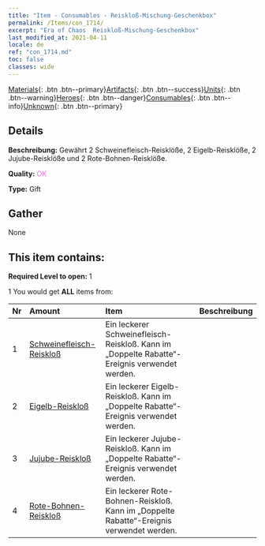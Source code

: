 ```yaml
---
title: "Item - Consumables - Reiskloß-​Mischung-​Geschenkbox"
permalink: /Items/con_1714/
excerpt: "Era of Chaos  Reiskloß-​Mischung-​Geschenkbox"
last_modified_at: 2021-04-11
locale: de
ref: "con_1714.md"
toc: false
classes: wide
---
```

 [Materials](/de/Items/){: .btn .btn--primary}[Artifacts](/de/Items/Artifacts/){: .btn .btn--success}[Units](/de/Items/Units/){: .btn .btn--warning}[Heroes](/de/Items/Heroes/){: .btn .btn--danger}[Consumables](/de/Items/Consumables/){: .btn .btn--info}[Unknown](/de/Items/Unknown/){: .btn .btn--primary}

## Details
 **Beschreibung:** Gewährt 2 Schweinefleisch-Reisklöße, 2 Eigelb-Reisklöße, 2 Jujube-Reisklöße und 2 Rote-Bohnen-Reisklöße.

 **Quality:** <span style="color: #DA70D6">OK</span>

 **Type:** Gift

## Gather

  None

## This item contains:

 **Required Level to open:** 1

 1 You would get **ALL** items  from:

  | Nr | Amount |     Item    | Beschreibung |
  |:---|:-------|:------------|:-----------:|
  | 1 | [Schweinefleisch-​Reiskloß](/de/Items/con_542/) | Ein leckerer Schweinefleisch-Reiskloß. Kann im „Doppelte Rabatte“-Ereignis verwendet werden. | 
  | 2 | [Eigelb-​Reiskloß](/de/Items/con_543/) | Ein leckerer Eigelb-Reiskloß. Kann im „Doppelte Rabatte“-Ereignis verwendet werden. | 
  | 3 | [Jujube-​Reiskloß](/de/Items/con_544/) | Ein leckerer Jujube-Reiskloß. Kann im „Doppelte Rabatte“-Ereignis verwendet werden. | 
  | 4 | [Rote-​Bohnen-​Reiskloß](/de/Items/con_545/) | Ein leckerer Rote-Bohnen-Reiskloß. Kann im „Doppelte Rabatte“-Ereignis verwendet werden. | 
